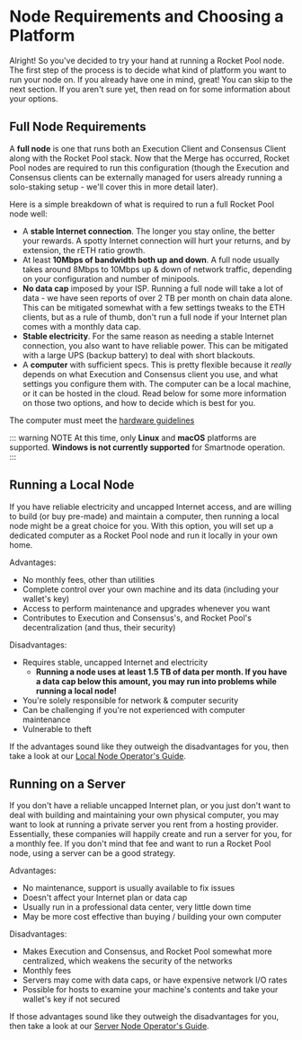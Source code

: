 # Node Requirements and Choosing a Platform

Alright!
So you've decided to try your hand at running a Rocket Pool node.
The first step of the process is to decide what kind of platform you want to run your node on.
If you already have one in mind, great!
You can skip to the next section.
If you aren't sure yet, then read on for some information about your options.

## Full Node Requirements

A **full node** is one that runs both an Execution Client and Consensus Client along with the Rocket Pool stack.
Now that the Merge has occurred, Rocket Pool nodes are required to run this configuration (though the Execution and Consensus clients can be externally managed for users already running a solo-staking setup - we'll cover this in more detail later).

Here is a simple breakdown of what is required to run a full Rocket Pool node well:

- A **stable Internet connection**. The longer you stay online, the better your rewards. A spotty Internet connection will hurt your returns, and by extension, the rETH ratio growth.
- At least **10Mbps of bandwidth both up and down**. A full node usually takes around 8Mbps to 10Mbps up & down of network traffic, depending on your configuration and number of minipools.
- **No data cap** imposed by your ISP. Running a full node will take a lot of data - we have seen reports of over 2 TB per month on chain data alone. This can be mitigated somewhat with a few settings tweaks to the ETH clients, but as a rule of thumb, don't run a full node if your Internet plan comes with a monthly data cap.
- **Stable electricity**. For the same reason as needing a stable Internet connection, you also want to have reliable power. This can be mitigated with a large UPS (backup battery) to deal with short blackouts.
- A **computer** with sufficient specs. This is pretty flexible because it _really_ depends on what Execution and Consensus client you use, and what settings you configure them with. The computer can be a local machine, or it can be hosted in the cloud. Read below for some more information on those two options, and how to decide which is best for you.

The computer must meet the [hardware guidelines](./local/hardware.md)

::: warning NOTE
At this time, only **Linux** and **macOS** platforms are supported.
**Windows is not currently supported** for Smartnode operation.
:::

## Running a Local Node

If you have reliable electricity and uncapped Internet access, and are willing to build (or buy pre-made) and maintain a computer, then running a local node might be a great choice for you. With this option, you will set up a dedicated computer as a Rocket Pool node and run it locally in your own home.

Advantages:

- No monthly fees, other than utilities
- Complete control over your own machine and its data (including your wallet's key)
- Access to perform maintenance and upgrades whenever you want
- Contributes to Execution and Consensus's, and Rocket Pool's decentralization (and thus, their security)

Disadvantages:

- Requires stable, uncapped Internet and electricity
  - **Running a node uses at least 1.5 TB of data per month. If you have a data cap below this amount, you may run into problems while running a local node!**
- You're solely responsible for network & computer security
- Can be challenging if you're not experienced with computer maintenance
- Vulnerable to theft

If the advantages sound like they outweigh the disadvantages for you, then take a look at our [Local Node Operator's Guide](./local/hardware.html).

## Running on a Server

If you don't have a reliable uncapped Internet plan, or you just don't want to deal with building and maintaining your own physical computer, you may want to look at running a private server you rent from a hosting provider. Essentially, these companies will happily create and run a server for you, for a monthly fee. If you don't mind that fee and want to run a Rocket Pool node, using a server can be a good strategy.

Advantages:

- No maintenance, support is usually available to fix issues
- Doesn't affect your Internet plan or data cap
- Usually run in a professional data center, very little down time
- May be more cost effective than buying / building your own computer

Disadvantages:

- Makes Execution and Consensus, and Rocket Pool somewhat more centralized, which weakens the security of the networks
- Monthly fees
- Servers may come with data caps, or have expensive network I/O rates
- Possible for hosts to examine your machine's contents and take your wallet's key if not secured

If those advantages sound like they outweigh the disadvantages for you, then take a look at our [Server Node Operator's Guide](./vps/providers.html).
